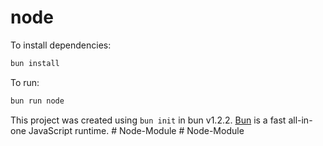 # node

To install dependencies:

```bash
bun install
```

To run:

```bash
bun run node
```

This project was created using `bun init` in bun v1.2.2. [Bun](https://bun.sh) is a fast all-in-one JavaScript runtime.
#   N o d e - M o d u l e  
 #   N o d e - M o d u l e  
 